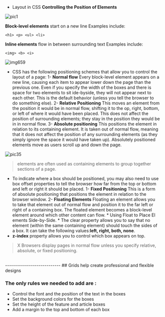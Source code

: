 * Layout in CSS
 **Controlling the Position of Elements**

![pic1](https://cdn.educba.com/academy/wp-content/uploads/2019/12/CSS-Position.jpg)

**Block-level elements** start on a new line
Examples include:
~~~
<h1> <p> <ul> <li>
~~~
**Inline elements** flow in between surrounding text
Examples include:
~~~
<img> <b> <i>
~~~
![img659](https://media.gcflearnfree.org/content/5e82363212da9215e057b928_03_30_2020/block_vs_inline_diagram.png)

* CSS has the following positioning schemes that allow you to control the layout of a page:
     1- **Normal flow** Every block-level element appears on a new line, causing each item to appear lower down the page than the previous one. Even if you specify the width of the boxes and there is space for two elements to sit  ide-byside, they will not appear next to each other. This is the default behavior (unless you tell the browser to do something else).
     2- **Relative Positioning** This moves an element from the position it would be in normal flow, shifting it to the  op, right, bottom, or left of where it would have been placed. This does not affect the position of surrounding  elements; they stay in the position they would be in in normal flow.
     3- **Absolute positioning** This positions the element in relation to its containing element. It is taken out of normal flow, meaning that it does not affect the position of any surrounding elements (as they simply ignore the space it would have taken up). Absolutely positioned elements move as users scroll up and down the page.


![pic35](https://www.bapugraphics.com/multimediacoursetips/wp-content/uploads/2017/05/Explain-Absolute-Relative-Fixed-Positioning-Difference.jpg)


> <div> elements are often used as containing elements to group together sections of a page. 


* To indicate where a box should be positioned, you may also need to use box offset properties to tell the browser how  far from the top or bottom and left or right it should be placed.
     1- **Fixed Positioning** This is a form of absolute positioning that positions the element in relation to the browser window.
     2- **Floating Elements** Floating an element allows you to take that element out of normal flow and position it to the far left or right of a containing box. The floated element becomes a block-level element around which other content can flow.
         * Using Float to Place El ements Side-by-Side.
         * The clear property allows you to say that no element (within the same containing element) should touch the sides of a box. It can take the following values:**left, right, both, none**.
* **z-index** property allows you to control which box appears on top.

> X Browsers display pages in normal flow unless you specify relative, absolute, or fixed positioning.

<br> 
----------------------------
## Grids help create professional and flexible designs

 ### The only rules we needed to add are :
* Control the font and the position of the text in the boxes
* Set the background colors for the boxes
* Set the height of the feature and article boxes
* Add a margin to the top and bottom of each box

